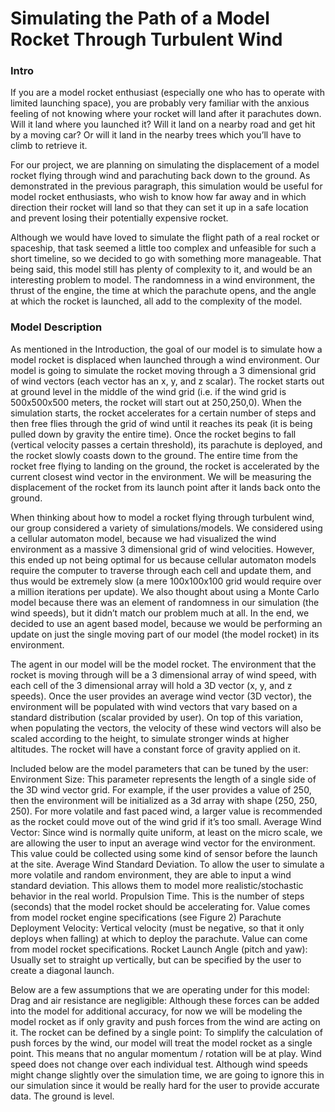 # Simulating the Path of a Model Rocket Through Turbulent Wind

### Intro

If you are a model rocket enthusiast (especially one who has to operate with limited launching space), you are probably very familiar with the anxious feeling of not knowing where your rocket will land after it parachutes down. Will it land where you launched it? Will it land on a nearby road and get hit by a moving car? Or will it land in the nearby trees which you’ll have to climb to retrieve it.

For our project, we are planning on simulating the displacement of a model rocket flying through wind and parachuting back down to the ground. As demonstrated in the previous paragraph, this simulation would be useful for model rocket enthusiasts, who wish to know how far away and in which direction their rocket will land so that they can set it up in a safe location and prevent losing their potentially expensive rocket.

Although we would have loved to simulate the flight path of a real rocket or spaceship, that task seemed a little too complex and unfeasible for such a short timeline, so we decided to go with something more manageable. That being said, this model still has plenty of complexity to it, and would be an interesting problem to model. The randomness in a wind environment, the thrust of the engine, the time at which the parachute opens, and the angle at which the rocket is launched, all add to the complexity of the model. 

### Model Description

As mentioned in the Introduction, the goal of our model is to simulate how a model rocket is displaced when launched through a wind environment. Our model is going to simulate the rocket moving through a 3 dimensional grid of wind vectors (each vector has an x, y, and z scalar). The rocket starts out at ground level in the middle of the wind grid (i.e. if the wind grid is 500x500x500 meters, the rocket will start out at 250,250,0). When the simulation starts, the rocket accelerates for a certain number of steps and then free flies through the grid of wind until it reaches its peak (it is being pulled down by gravity the entire time). Once the rocket begins to fall (vertical velocity passes a certain threshold), its parachute is deployed, and the rocket slowly coasts down to the ground. The entire time from the rocket free flying to landing on the ground, the rocket is accelerated by the current closest wind vector in the environment. We will be measuring the displacement of the rocket from its launch point after it lands back onto the ground.

When thinking about how to model a rocket flying through turbulent wind, our group considered a variety of simulations/models. We considered using a cellular automaton model, because we had visualized the wind environment as a massive 3 dimensional grid of wind velocities. However, this ended up not being optimal for us because cellular automaton models require the computer to traverse through each cell and update them, and thus would be extremely slow (a mere 100x100x100 grid would require over a million iterations per update). We also thought about using a Monte Carlo model because there was an element of randomness in our simulation (the wind speeds), but it didn’t match our problem much at all. In the end, we decided to use an agent based model, because we would be performing an update on just the single moving part of our model (the model rocket) in its environment.

The agent in our model will be the model rocket. The environment that the rocket is moving through will be a 3 dimensional array of wind speed, with each cell of the 3 dimensional array will hold a 3D vector (x, y, and z speeds). Once the user provides an average wind vector (3D vector), the environment will be populated with wind vectors that vary based on a standard distribution (scalar provided by user). On top of this variation, when populating the vectors, the velocity of these wind vectors will also be scaled according to the height, to simulate stronger winds at higher altitudes. The rocket will have a constant force of gravity applied on it.

Included below are the model parameters that can be tuned by the user:
Environment Size: This parameter represents the length of a single side of the 3D wind vector grid. For example, if the user provides a value of 250, then the environment will be initialized as a 3d array with shape (250, 250, 250). For more volatile and fast paced wind, a larger value is recommended as the rocket could move out of the wind grid if it’s too small.
Average Wind Vector: Since wind is normally quite uniform, at least on the micro scale, we are allowing the user to input an average wind vector for the environment. This value could be collected using some kind of sensor before the launch at the site.
Average Wind Standard Deviation. To allow the user to simulate a more volatile and random environment, they are able to input a wind standard deviation. This allows them to model more realistic/stochastic behavior in the real world.
Propulsion Time. This is the number of steps (seconds) that the model rocket should be accelerating for. Value comes from model rocket engine specifications (see Figure 2) 
Parachute Deployment Velocity: Vertical velocity (must be negative, so that it only deploys when falling) at which to deploy the parachute. Value can come from model rocket specifications.
Rocket Launch Angle (pitch and yaw): Usually set to straight up vertically, but can be specified by the user to create a diagonal launch.

Below are a few assumptions that we are operating under for this model:
Drag and air resistance are negligible: Although these forces can be added into the model for additional accuracy, for now we will be modeling the model rocket as if only gravity and push forces from the wind are acting on it.
The rocket can be defined by a single point: To simplify the calculation of push forces by the wind, our model will treat the model rocket as a single point. This means that no angular momentum / rotation will be at play. 
Wind speed does not change over each individual test. Although wind speeds might change slightly over the simulation time, we are going to ignore this in our simulation since it would be really hard for the user to provide accurate data.
The ground is level. 
